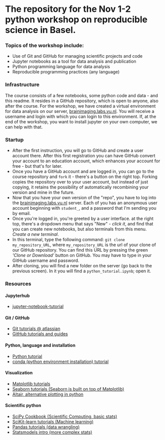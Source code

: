 # The repository for the Nov 1-2 python workshop on reproducible science in Basel. 

### Topics of the workshop include:
- Use of Git and GitHub for managing scientific projects and code
- Jupyter notebooks as a tool for data analysis and publication
- Python programming language for data analysis
- Reproducible programming practices (any language)

### Infrastructure
The course consists of a few notebooks, some python code and data - and this readme. It resides in a GitHub repository, which is open to anyone, also after the course. 
For the workshop, we have created a virtual environment for data analysis on our server, [brainimaging.labs.vu.nl](https://brainimaging.labs.vu.nl). You will receive a username and login with which you can login to this environment. If, at the end of the workshop, you want to install jupyter on your own computer, we can help with that. 

### Startup
- After the first instruction, you will go to GitHub and create a user account there. After this first registration you can have GitHub convert your account to an education account, which enhances your account for free - but that's for later. 
- Once you have a GitHub account and are logged in, you can go to the course repository and `fork` it - there's a button on the right top. Forking copies the repository over to your user account, but instead of just copying, it retains the possibility of automatically recombining your version and mine in the future.
- Now that you have your own version of the "repo", you have to log into the [brainimaging.labs.vu.nl](https://brainimaging.labs.vu.nl) server. Each of you has an anonymous user account beginning with `student_`, and a password that I'm sending you by email. 
- Once you're logged in, you're greeted by a user interface. at the right top, there's a dropdown menu that says "New" - *click it*, and find that you can create new notebooks, but also terminals from this menu. 
*Create a new terminal*.
- In this terminal, type the following command: `git clone my_repository_URL`, where `my_repository_URL` is the url of your clone of our GitHub repository. You can find this URL by pressing the green *'Clone or Download'* button on GitHub. You may have to type in your GitHub username and password. 
- After cloning, you will find a new folder on the server (go back to the previous screen). In it you will find a `python_tutorial.ipynb`; open it. 


### Resources

#### Jupyterhub 
- [jupyter-notebook-tutorial](https://www.dataquest.io/blog/jupyter-notebook-tutorial/)

#### Git / GitHub 
- [Git tutorials @ atlassian](https://www.atlassian.com/git/tutorials)
- [GitHub tutorials and guides](https://guides.github.com/activities/hello-world/)

#### Python, language and installation
- [Python tutorial](https://docs.python.org/3/tutorial/)
- [conda (python environment installation) tutorial](https://conda.io/docs/user-guide/getting-started.html)

#### Visualization
- [Matplotlib tutorials](https://matplotlib.org/tutorials/index.html)
- [Seaborn tutorials (Seaborn is built on top of Matplotlib)](https://seaborn.pydata.org/tutorial.html)
- [Altair, alternative plotting in python](https://altair-viz.github.io)


#### Scientific python
- [SciPy Cookbook (Scientific Computing, basic stats)](https://scipy-cookbook.readthedocs.io)
- [SciKit-learn tutorials (Machine learning)](http://scikit-learn.org/stable/tutorial/index.html)
- [Pandas tutorials (data wrangling)](https://www.datacamp.com/community/tutorials/pandas-tutorial-dataframe-python)
- [Statsmodels intro (more complex stats)](https://www.statsmodels.org/stable/index.html)




